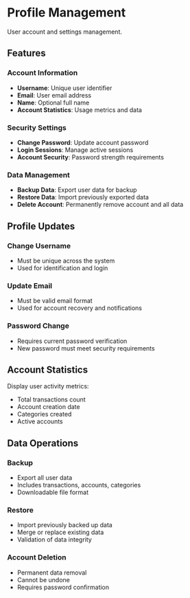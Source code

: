 # Profile Management

User account and settings management.

## Features

### Account Information
- **Username**: Unique user identifier
- **Email**: User email address
- **Name**: Optional full name
- **Account Statistics**: Usage metrics and data

### Security Settings
- **Change Password**: Update account password
- **Login Sessions**: Manage active sessions
- **Account Security**: Password strength requirements

### Data Management
- **Backup Data**: Export user data for backup
- **Restore Data**: Import previously exported data
- **Delete Account**: Permanently remove account and all data

## Profile Updates

### Change Username
- Must be unique across the system
- Used for identification and login

### Update Email
- Must be valid email format
- Used for account recovery and notifications

### Password Change
- Requires current password verification
- New password must meet security requirements

## Account Statistics

Display user activity metrics:
- Total transactions count
- Account creation date
- Categories created
- Active accounts

## Data Operations

### Backup
- Export all user data
- Includes transactions, accounts, categories
- Downloadable file format

### Restore
- Import previously backed up data
- Merge or replace existing data
- Validation of data integrity

### Account Deletion
- Permanent data removal
- Cannot be undone
- Requires password confirmation
